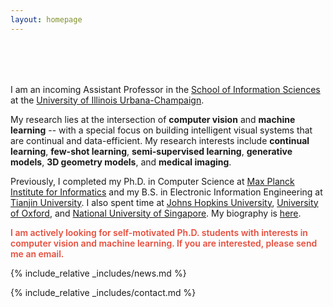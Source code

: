 ```yaml
---
layout: homepage
---
```


<h1 id="about-me"></h1>

<h2 style="margin: 80px 0px 10px;"></h2>

I am an incoming Assistant Professor in the [School of Information Sciences](https://ischool.illinois.edu/) at the [University of Illinois Urbana-Champaign](https://www.illinois.edu/).

My research lies at the intersection of **computer vision** and **machine learning** -- with a special focus on building intelligent visual systems that are continual and data-efficient. My research interests include **continual learning**, **few-shot learning**, **semi-supervised learning**, **generative models**, **3D geometry models**, and **medical imaging**.

Previously, I completed my Ph.D. in Computer Science at [Max Planck Institute for Informatics](https://www.mpi-inf.mpg.de/) and my B.S. in Electronic Information Engineering at [Tianjin University](http://www.tju.edu.cn/english/index.htm). I also spent time at [Johns Hopkins University](https://www.jhu.edu), [University of Oxford](https://www.ox.ac.uk/), and [National University of Singapore](https://www.comp.nus.edu.sg/). My biography is [here](./biography.html).

<strong style="color:#e74d3c; font-weight:600"><strong style="color:#e74d3c; font-weight:600">I am actively looking for self-motivated Ph.D. students with interests in computer vision and machine learning. If you are interested, please send me an email.</strong></strong>

{% include_relative _includes/news.md %}

{% include_relative _includes/contact.md %}
